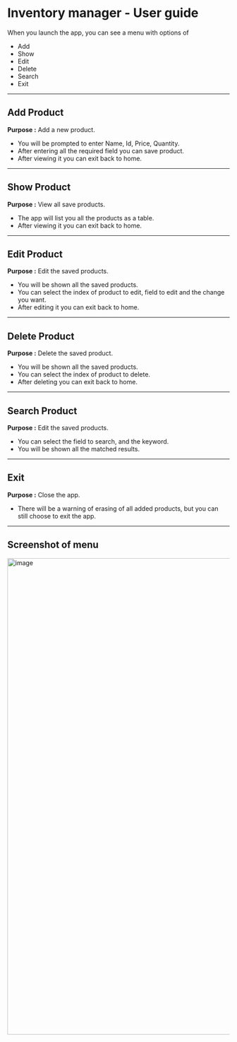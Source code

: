 # Inventory manager - User guide

When you launch the app, you can see a menu with options of 
- Add
- Show
- Edit
- Delete
- Search
- Exit

---

## Add Product
**Purpose :** Add a new product.
- You will be prompted to enter Name, Id, Price, Quantity.
- After entering all the required field you can save product.
- After viewing it you can exit back to home.
---
## Show Product
**Purpose :** View all save products.
- The app will list you all the products as a table.
- After viewing it you can exit back to home.
---
## Edit Product
**Purpose :** Edit the saved products.
- You will be shown all the saved products.
- You can select the index of product to edit, field to edit and the change you want.
- After editing it you can exit back to home.
---
## Delete Product
**Purpose :** Delete the saved product.
- You will be shown all the saved products.
- You can select the index of product to delete.
- After deleting you can exit back to home.
---
## Search Product
**Purpose :** Edit the saved products.
- You can select the field to search, and the keyword.
- You will be shown all the matched results.

---
## Exit
**Purpose :** Close the app.
- There will be a warning of erasing of all added products, but you can still choose to exit the app.
---
## Screenshot of menu

<img width="1919" height="1079" alt="image" src="https://github.com/user-attachments/assets/2471365b-f262-466e-9dbe-12a718dfe1c5" />
